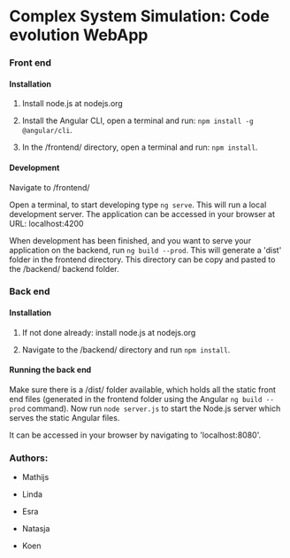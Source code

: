 # Complex System Simulation: Code evolution WebApp

### Front end

#### Installation

1. Install node.js at nodejs.org

2. Install the Angular CLI, open a terminal and run: `npm install -g @angular/cli`.

3. In the /frontend/ directory, open a terminal and run: `npm install`.

#### Development

Navigate to /frontend/

Open a terminal, to start developing type `ng serve`. This will run a local development server. The application can be accessed in your browser at URL: localhost:4200

When development has been finished, and you want to serve your application on the backend, run `ng build --prod`. This will generate a 'dist' folder in the frontend directory. This directory can be copy and pasted to the /backend/ backend folder.

### Back end

#### Installation

1. If not done already: install node.js at nodejs.org

2. Navigate to the /backend/ directory and run `npm install`.

#### Running the back end

Make sure there is a /dist/ folder available, which holds all the static front end files (generated in the frontend folder using the Angular `ng build --prod` command). Now run `node server.js` to start the Node.js server which serves the static Angular files.

It can be accessed in your browser by navigating to 'localhost:8080'.

### Authors:

- Mathijs

- Linda

- Esra

- Natasja

- Koen
